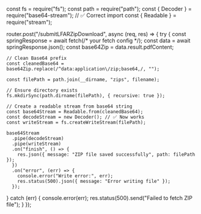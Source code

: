 const fs = require("fs");
const path = require("path");
const { Decoder } = require("base64-stream"); // ✅ Correct import
const { Readable } = require("stream");

router.post("/submitLFARZipDownload", async (req, res) => {
  try {
    const springResponse = await fetch(/* your fetch config */);
    const data = await springResponse.json();
    const base64Zip = data.result.pdfContent;

    // Clean Base64 prefix
    const cleanedBase64 = base64Zip.replace(/^data:application\/zip;base64,/, "");

    const filePath = path.join(__dirname, "zips", filename);

    // Ensure directory exists
    fs.mkdirSync(path.dirname(filePath), { recursive: true });

    // Create a readable stream from base64 string
    const base64Stream = Readable.from(cleanedBase64);
    const decodeStream = new Decoder(); // ✅ Now works
    const writeStream = fs.createWriteStream(filePath);

    base64Stream
      .pipe(decodeStream)
      .pipe(writeStream)
      .on("finish", () => {
        res.json({ message: "ZIP file saved successfully", path: filePath });
      })
      .on("error", (err) => {
        console.error("Write error:", err);
        res.status(500).json({ message: "Error writing file" });
      });

  } catch (err) {
    console.error(err);
    res.status(500).send("Failed to fetch ZIP file");
  }
});